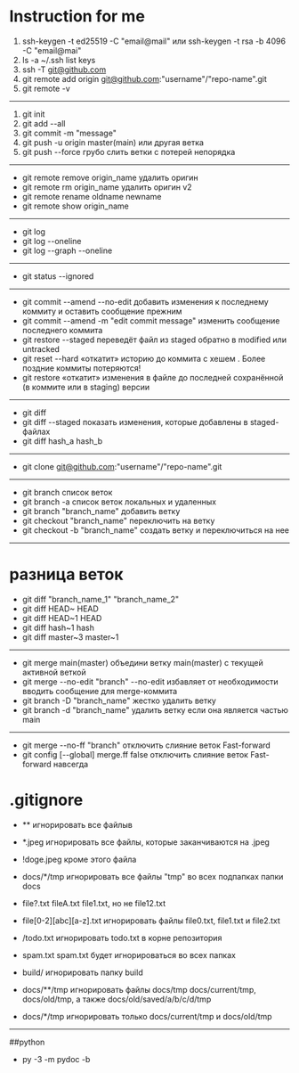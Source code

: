 # Instruction for me

1. ssh-keygen -t ed25519 -C "email@mail" или ssh-keygen -t rsa -b 4096 -C "email@mai"
2. ls -a ~/.ssh list keys
3. ssh -T git@github.com
4. git remote add origin git@github.com:"username"/"repo-name".git
5. git remote -v

---

1. git init
2. git add --all
3. git commit -m "message"
4. git push -u origin master(main) или другая ветка
5. git push --force грубо слить ветки с потерей непорядка

---

- git remote remove origin_name удалить оригин
- git remote rm origin_name удалить оригин v2
- git remote rename oldname newname
- git remote show origin_name

---

- git log
- git log --oneline
- git log --graph --oneline

---

- git status --ignored

---

- git commit --amend --no-edit добавить изменения к последнему коммиту и оставить сообщение прежним
- git commit --amend -m "edit commit message" изменить сообщение последнего коммита
- git restore --staged <file> переведёт файл из staged обратно в modified или untracked
- git reset --hard <commit hash> «откатит» историю до коммита с хешем <hash>. Более поздние коммиты потеряются!
- git restore <file> «откатит» изменения в файле до последней сохранённой (в коммите или в staging) версии

---

- git diff
- git diff --staged показать изменения, которые добавлены в staged-файлах
- git diff hash_a hash_b

---

- git clone git@github.com:"username"/"repo-name".git

---

- git branch список веток
- git branch -a список веток локальных и удаленных
- git branch "branch_name" добавить ветку
- git checkout "branch_name" переключить на ветку
- git checkout -b "branch_name" создать ветку и переключиться на нее

---

# разница веток

- git diff "branch_name_1" "branch_name_2" 
- git diff HEAD~ HEAD
- git diff HEAD~1 HEAD
- git diff hash~1 hash
- git diff master~3 master~1

---

- git merge main(master) объедини ветку main(master) с текущей активной веткой
- git merge --no-edit "branch" --no-edit избавляет от необходимости вводить сообщение для merge-коммита
- git branch -D "branch_name" жестко удалить ветку
- git branch -d "branch_name" удалить ветку если она является частью main

---

- git merge --no-ff "branch" отключить слияние веток Fast-forward
- git config [--global] merge.ff false отключить слияние веток Fast-forward навсегда

# .gitignore
- ** игнорировать все файлыв

- *.jpeg игнорировать все файлы, которые заканчиваются на .jpeg
- !doge.jpeg кроме этого файла
- docs/*/tmp игнорировать все файлы "tmp" во всех подпапках папки docs
- file?.txt fileA.txt file1.txt, но не file12.txt
- file[0-2][abc][a-z].txt игнорировать файлы file0.txt, file1.txt и file2.txt

- /todo.txt игнорировать todo.txt в корне репозитория
- spam.txt spam.txt будет игнорироваться во всех папках

- build/ игнорировать папку build

- docs/**/tmp игнорировать файлы docs/tmp docs/current/tmp, docs/old/tmp, а также docs/old/saved/a/b/c/d/tmp
- docs/*/tmp игнорировать только docs/current/tmp и docs/old/tmp

---
##python

- py -3 -m pydoc -b

